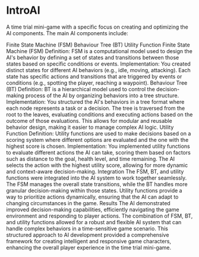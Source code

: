 # IntroAI
A time trial mini-game with a specific focus on creating and optimizing the AI components. The main AI components include:

Finite State Machine (FSM)
Behaviour Tree (BT)
Utility Function
Finite State Machine (FSM)
Definition: FSM is a computational model used to design the AI's behavior by defining a set of states and transitions between those states based on specific conditions or events.
Implementation:
You created distinct states for different AI behaviors (e.g., idle, moving, attacking).
Each state has specific actions and transitions that are triggered by events or conditions (e.g., spotting the player, reaching a waypoint).
Behaviour Tree (BT)
Definition: BT is a hierarchical model used to control the decision-making process of the AI by organizing behaviors into a tree structure.
Implementation:
You structured the AI's behaviors in a tree format where each node represents a task or a decision.
The tree is traversed from the root to the leaves, evaluating conditions and executing actions based on the outcome of those evaluations.
This allows for modular and reusable behavior design, making it easier to manage complex AI logic.
Utility Function
Definition: Utility functions are used to make decisions based on a scoring system where different options are evaluated and the one with the highest score is chosen.
Implementation:
You implemented utility functions to evaluate different actions the AI can take, scoring them based on factors such as distance to the goal, health level, and time remaining.
The AI selects the action with the highest utility score, allowing for more dynamic and context-aware decision-making.
Integration
The FSM, BT, and utility functions were integrated into the AI system to work together seamlessly.
The FSM manages the overall state transitions, while the BT handles more granular decision-making within those states.
Utility functions provide a way to prioritize actions dynamically, ensuring that the AI can adapt to changing circumstances in the game.
Results
The AI demonstrated improved decision-making capabilities, efficiently navigating the game environment and responding to player actions.
The combination of FSM, BT, and utility functions allowed for a robust and flexible AI system that can handle complex behaviors in a time-sensitive game scenario.
This structured approach to AI development provided a comprehensive framework for creating intelligent and responsive game characters, enhancing the overall player experience in the time trial mini-game.





